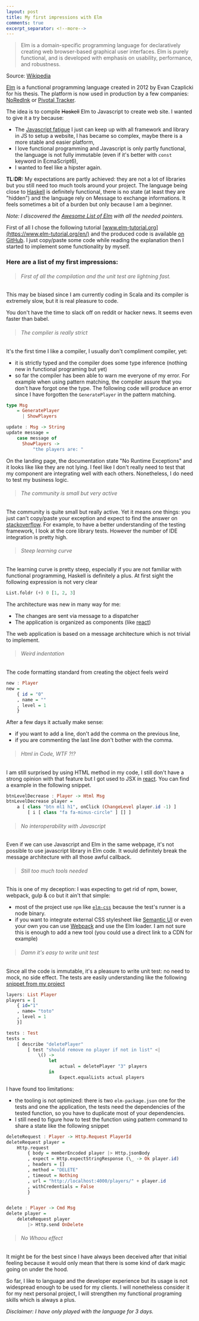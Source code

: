```yaml
---
layout: post
title: My first impressions with Elm
comments: true
excerpt_separator: <!--more-->
---
```



> Elm is a domain-specific programming language for declaratively creating web browser-based graphical user interfaces. Elm is purely functional, and is developed with emphasis on usability, performance, and robustness.

Source: [Wikipedia](https://en.wikipedia.org/wiki/Elm_(programming_language))


[Elm] is a functional programming language created in 2012 by Evan Czaplicki for his thesis. The platform is now used in production by a few companies: [NoRedInk](https://www.noredink.com/) or [Pivotal Tracker](https://www.pivotaltracker.com/blog/Elm-pivotal-tracker/).

The idea is to compile ~~Haskell~~ Elm to Javascript to create web site. I wanted to give it a try because:

* The [Javascript fatigue](http://thefullstack.xyz/javascript-fatigue/) I just can keep up with all framework and library in JS to setup a website, I has became so complex, maybe there is a more stable and easier platform,
* I love functional programming and Javascript is only partly functional, the language is not fully immutable (even if it's better with `const` keyword in EcmaScript6),
* I wanted to feel like a hipster again.


**TL:DR:** My expectations are partly achieved: they are not a lot of libraries but you still need too much tools around your project. The language being close to [Haskell] is definitely functional, there is no state (at least they are "hidden") and the language rely on Message to exchange informations. It feels sometimes a bit of a burden but only because I am a beginner.


*Note: I discovered the [Awesome List of Elm](https://github.com/isRuslan/awesome-elm) with all the needed pointers.*

<!--more-->

First of all I chose the following tutorial [www.elm-tutorial.org](https://www.elm-tutorial.org/en/) and the produced code is available [on GitHub](https://github.com/ThibautGery/elm-tuto). I just copy/paste some code while reading the explanation then I started to implement some functionality by myself.

### Here are a list of my first impressions:

> ###### First of all the compilation and the unit test are lightning fast.

This may be biased since I am currently coding in Scala and its compiler is extremely slow, but it is real pleasure to code.

You don't have the time to slack off on reddit or hacker news. It seems even faster than babel.

> ###### The compiler is really strict

It's the first time I like a compiler, I usually don't compliment compiler, yet:

 * it is strictly typed and the compiler does some type inference (nothing new in functional programing but yet)
 * so far the compiler has been able to warn me everyone of my error. For example when using pattern matching, the compiler assure that you don't have forgot one the type. The following code will produce an error since I have forgotten the `GeneratePlayer` in the pattern matching.

```haskell
type Msg
    = GeneratePlayer
      | ShowPlayers

update : Msg -> String
update message =
    case message of
      ShowPlayers ->
          "the players are: "
```

On the landing page, the documentation state "No Runtime Exceptions" and it looks like like they are not lying.
I feel like I don't really need to test that my component are integrating well with each others. Nonetheless, I do need to test my business logic.

> ###### The community is small but very active

The community is quite small but really active. Yet it means one things: you just can't copy/paste your exception and expect to find the answer on [stackoverflow]. For example, to have a better understanding of the testing framework, I look at the core library tests.
However the number of IDE integration is pretty high.

> ###### Steep learning curve

The learning curve is pretty steep, especially  if you are not familiar with functional programming, Haskell is definitely a plus. At first sight the following expression is not very clear

```haskell
List.foldr (+) 0 [1, 2, 3]
```
The architecture was new in many way for me:

 * The changes are sent via message to a dispatcher
 * The application is organized as components (like [react])

The web application is based on a message architecture which is not trivial to implement.

> ###### Weird indentation

The code formatting standard  from creating the object feels weird

```haskell
new : Player
new =
    { id = "0"
    , name = ""
    , level = 1
    }
```

After a few days it actually make sense:

* if you want to add a line, don't add the comma on the previous line,
* if you are commenting the last line don't bother with the comma.

> ###### Html in Code, WTF ?!?

I am still surprised by using HTML method in my code, I still don't have a strong opinion with that feature but I got used to JSX in [react]. You can find a example in the following snippet.

```haskell
btnLevelDecrease : Player -> Html Msg
btnLevelDecrease player =
    a [ class "btn ml1 h1", onClick (ChangeLevel player.id -1) ]
        [ i [ class "fa fa-minus-circle" ] [] ]
```

> ###### No interoperability with Javascript

Even if we can use Javascript and Elm in the same webpage, it's not possible to use javascript library in Elm code. It would definitely break the message architecture with all those awful callback.

> ###### Still too much tools needed

This is one of my deception: I was expecting to get rid of npm, bower, webpack, gulp & co but it ain't that simple:

* most of the project use `npm` like [`elm-css`] because the test's runner is a node binary.
* if you want to integrate external CSS stylesheet like [Semantic UI](http://semantic-ui.com/) or even your own you can use [Webpack] and use the Elm loader. I am not sure this is enough to add a new tool (you could use a direct link to a CDN for example)


> ###### Damn it's easy to write unit test

Since all the code is immutable, it's a pleasure to write unit test: no need to mock, no side effect. The tests are easily understanding like the following [snippet from my project](https://github.com/ThibautGery/elm-tuto/blob/master/tests/Players/UpdateTests.elm#L9-L31)

```haskell
layers: List Player
players = [
    { id="1"
    , name= "toto"
    , level = 1
    }]

tests : Test
tests =
    [ describe "deletePlayer"
        [ test "should remove no player if not in list" <|
            \() ->
                let
                    actual = deletePlayer "3" players
                in
                    Expect.equalLists actual players
```

I have found too limitations:

* the tooling is not optimized: there is two `elm-package.json` one for the tests and one the application, the tests need the dependencies of the tested function, so you have to duplicate most of your dependencies.
* I still need to figure how to test the function using pattern command to share a state like the following snippet

```haskell
deleteRequest : Player -> Http.Request PlayerId
deleteRequest player =
    Http.request
        { body = memberEncoded player |> Http.jsonBody
        , expect = Http.expectStringResponse (\_ -> Ok player.id)
        , headers = []
        , method = "DELETE"
        , timeout = Nothing
        , url = "http://localhost:4000/players/" + player.id
        , withCredentials = False
        }


delete : Player -> Cmd Msg
delete player =
    deleteRequest player
        |> Http.send OnDelete
```

> ###### No Whaou effect

It might be for the best since I have always been deceived after that initial feeling because it would only mean that there is some kind of dark magic going on under the hood.


So far, I like to language and the developer experience but its usage is not widespread enough to be used for my clients. I will nonetheless consider it for my next personal project, I will strengthen my functional programing skills which is always a plus. 


*Disclaimer: I have only played with the language for 3 days.*

[Elm]: http://elm-lang.org/
[Haskell]: https://www.haskell.org/
[stackoverflow]:http://stackoverflow.com/questions/tagged/elm
[`elm-css`]: https://github.com/rtfeldman/elm-css
[Webpack]: https://webpack.github.io/
[react]: https://facebook.github.io/react/

